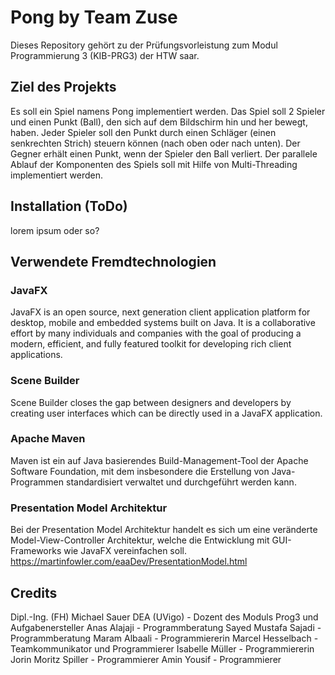 
# Pong by Team Zuse
Dieses Repository gehört zu der Prüfungsvorleistung zum Modul Programmierung 3 (KIB-PRG3) der HTW saar.

## Ziel des Projekts
Es soll ein Spiel namens Pong implementiert werden. Das Spiel soll 2 Spieler und einen Punkt (Ball), den sich auf dem Bildschirm hin und her bewegt, haben. Jeder Spieler soll den Punkt durch einen Schläger (einen senkrechten Strich) steuern können (nach oben oder nach unten). Der Gegner erhält einen Punkt, wenn der Spieler den Ball verliert. Der parallele Ablauf der Komponenten des Spiels soll mit Hilfe von Multi-Threading implementiert werden.

## Installation (ToDo)
lorem ipsum oder so?

## Verwendete Fremdtechnologien

### JavaFX
JavaFX is an open source, next generation client application platform for desktop, mobile and embedded systems built on Java.  It is a collaborative effort by many individuals and companies with the goal of producing a modern, efficient, and fully featured toolkit for developing rich client applications.
### Scene Builder
Scene Builder closes the gap between designers and developers by creating user interfaces which can be directly used in a JavaFX application.
### Apache Maven
Maven ist ein auf Java basierendes Build-Management-Tool der Apache Software Foundation, mit dem insbesondere die Erstellung von Java-Programmen standardisiert verwaltet und durchgeführt werden kann.
### Presentation Model Architektur
Bei der Presentation Model Architektur handelt es sich um eine veränderte Model-View-Controller Architektur, welche die Entwicklung mit GUI-Frameworks wie JavaFX vereinfachen soll.  
https://martinfowler.com/eaaDev/PresentationModel.html

## Credits
Dipl.-Ing. (FH) Michael Sauer DEA (UVigo) - Dozent des Moduls Prog3 und Aufgabenersteller 
Anas Alajaji - Programmberatung 
Sayed Mustafa Sajadi - Programmberatung 
Maram Albaali - Programmiererin 
Marcel Hesselbach - Teamkommunikator und Programmierer 
Isabelle Müller - Programmiererin 
Jorin Moritz Spiller - Programmierer 
Amin Yousif - Programmierer 

